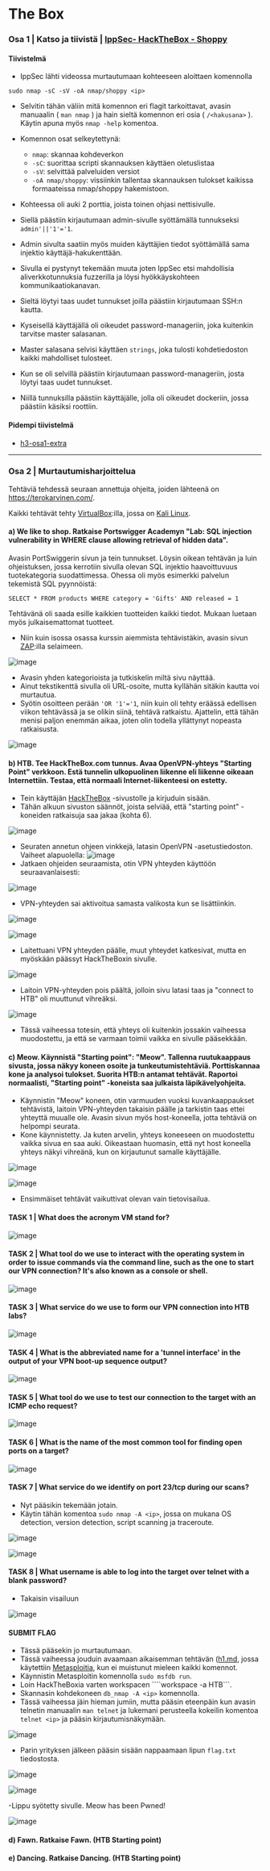 # The Box

### Osa 1 | Katso ja tiivistä | [IppSec- HackTheBox - Shoppy](https://www.youtube.com/watch?v=AJc53DUdt1M)

#### Tiivistelmä
- IppSec lähti videossa murtautumaan kohteeseen aloittaen komennolla

```sudo nmap -sC -sV -oA nmap/shoppy <ip>```

- Selvitin tähän väliin mitä komennon eri flagit tarkoittavat, avasin manuaalin ( ```man nmap``` ) ja hain sieltä komennon eri osia ( ```/<hakusana>``` ).
Käytin apuna myös ```nmap -help``` komentoa.

- Komennon osat selkeytettynä:
  - ```nmap```: skannaa kohdeverkon
  - ```-sC```: suorittaa scripti skannauksen käyttäen oletuslistaa
  - ```-sV```: selvittää palveluiden versiot
  - ```-oA nmap/shoppy```: vissiinkin tallentaa skannauksen tulokset kaikissa formaateissa nmap/shoppy hakemistoon.

- Kohteessa oli auki 2 porttia, joista toinen ohjasi nettisivulle.
- Siellä päästiin kirjautumaan admin-sivulle syöttämällä tunnukseksi ```admin'||'1'='1```.
- Admin sivulta saatiin myös muiden käyttäjien tiedot syöttämällä sama injektio käyttäjä-hakukenttään.
- Sivulla ei pystynyt tekemään muuta joten IppSec etsi mahdollisia aliverkkotunnuksia fuzzerilla ja löysi hyökkäyskohteen kommunikaatiokanavan.
- Sieltä löytyi taas uudet tunnukset joilla päästiin kirjautumaan SSH:n kautta.
- Kyseisellä käyttäjällä oli oikeudet password-manageriin, joka kuitenkin tarvitse master salasanan.
- Master salasana selvisi käyttäen ```strings```, joka tulosti kohdetiedoston kaikki mahdolliset tulosteet.
- Kun se oli selvillä päästiin kirjautumaan password-manageriin, josta löytyi taas uudet tunnukset.
- Niillä tunnuksilla päästiin käyttäjälle, jolla oli oikeudet dockeriin, jossa päästiin käsiksi roottiin.
#### Pidempi tiivistelmä
- [h3-osa1-extra](../main/h3-osa1-extra.md)

---

### Osa 2 | Murtautumisharjoittelua

Tehtäviä tehdessä seuraan annettuja ohjeita, joiden lähteenä on https://terokarvinen.com/.

Kaikki tehtävät tehty [VirtualBox](https://www.virtualbox.org/):illa, jossa on [Kali Linux](https://www.kali.org/).

#### a) We like to shop. Ratkaise Portswigger Academyn "Lab: SQL injection vulnerability in WHERE clause allowing retrieval of hidden data".
Avasin PortSwiggerin sivun ja tein tunnukset. Löysin oikean tehtävän ja luin ohjeistuksen, jossa kerrotiin sivulla olevan SQL injektio haavoittuvuus tuotekategoria suodattimessa. Ohessa oli myös esimerkki palvelun tekemistä SQL pyynnöistä:

```SELECT * FROM products WHERE category = 'Gifts' AND released = 1```

Tehtävänä oli saada esille kaikkien tuotteiden kaikki tiedot. Mukaan luetaan myös julkaisemattomat tuotteet.

- Niin kuin isossa osassa kurssin aiemmista tehtävistäkin, avasin sivun [ZAP](https://www.zaproxy.org/):illa selaimeen.

![image](https://user-images.githubusercontent.com/89645611/234426396-9f8acb30-2627-4972-9ff2-6f8bc9f9ceae.png)

- Avasin yhden kategorioista ja tutkiskelin miltä sivu näyttää.
- Ainut tekstikenttä sivulla oli URL-osoite, mutta kyllähän sitäkin kautta voi murtautua.
- Syötin osoitteen perään ```'OR '1'='1```, niin kuin oli tehty eräässä edellisen viikon tehtävässä ja se olikin siinä, tehtävä ratkaistu.
Ajattelin, että tähän menisi paljon enemmän aikaa, joten olin todella yllättynyt nopeasta ratkaisusta.

![image](https://user-images.githubusercontent.com/89645611/234426327-ea24e80b-043d-4a60-9e1f-33ce32f22d72.png)

#### b) HTB. Tee HackTheBox.com tunnus. Avaa OpenVPN-yhteys "Starting Point" verkkoon. Estä tunnelin ulkopuolinen liikenne eli liikenne oikeaan Internettiin. Testaa, että normaali Internet-liikenteesi on estetty.
- Tein käyttäjän [HackTheBox](https://hackthebox.com/) -sivustolle ja kirjuduin sisään.
- Tähän alkuun sivuston säännöt, joista selviää, että "starting point" -koneiden ratkaisuja saa jakaa (kohta 6).

![image](https://user-images.githubusercontent.com/89645611/234429691-7009ca95-7abf-488c-8580-16597f56c1f1.png)

- Seuraten annetun ohjeen vinkkejä, latasin OpenVPN -asetustiedoston. Vaiheet alapuolella:
![image](https://user-images.githubusercontent.com/89645611/234420815-9283fbde-31a5-481d-bd80-e1b0bc295ba9.png)
- Jatkaen ohjeiden seuraamista, otin VPN yhteyden käyttöön seuraavanlaisesti:

![image](https://user-images.githubusercontent.com/89645611/234426092-294778b0-8808-48fe-b04a-ad4c887bbb19.png)
- VPN-yhteyden sai aktivoitua samasta valikosta kun se lisättiinkin.

![image](https://user-images.githubusercontent.com/89645611/234427099-0ea3f796-ee95-493b-afd3-7467cdd8f836.png)

![image](https://user-images.githubusercontent.com/89645611/234427131-d15823af-4c4c-49ca-91f5-e38eec38b845.png)
- Laitettuani VPN yhteyden päälle, muut yhteydet katkesivat, mutta en myöskään päässyt HackTheBoxin sivulle.

![image](https://user-images.githubusercontent.com/89645611/234431095-c2b39840-801f-42dc-942f-e26321accbff.png)

- Laitoin VPN-yhteyden pois päältä, jolloin sivu latasi taas ja "connect to HTB" oli muuttunut vihreäksi.

![image](https://user-images.githubusercontent.com/89645611/234431363-00fe48ac-e873-440c-924d-bd3bf41e455f.png)

- Tässä vaiheessa totesin, että yhteys oli kuitenkin jossakin vaiheessa muodostettu, ja että se varmaan toimii vaikka en sivulle pääsekkään.

#### c) Meow. Käynnistä "Starting point": "Meow". Tallenna ruutukaappaus sivusta, jossa näkyy koneen osoite ja tunkeutumistehtäviä. Porttiskannaa kone ja analysoi tulokset. Suorita HTB:n antamat tehtävät. Raportoi normaalisti, "Starting point" -koneista saa julkaista läpikävelyohjeita.

- Käynnistin "Meow" koneen, otin varmuuden vuoksi kuvankaappaukset tehtävistä, laitoin VPN-yhteyden takaisin päälle ja tarkistin taas ettei yhteyttä muualle ole. Avasin sivun myös host-koneella, jotta tehtäviä on helpompi seurata.
- Kone käynnistetty. Ja kuten arvelin, yhteys koneeseen on muodostettu vaikka sivua en saa auki. Oikeastaan huomasin, että nyt host koneella yhteys näkyi vihreänä, kun on kirjautunut samalle käyttäjälle.

![image](https://user-images.githubusercontent.com/89645611/234432409-16ff83ce-33ba-4bdf-8c8c-6aa3c67f5024.png)

![image](https://user-images.githubusercontent.com/89645611/234432916-a8f0770b-6a75-4bf6-8cc8-ba1e73dad5a1.png)

- Ensimmäiset tehtävät vaikuttivat olevan vain tietovisailua.

#### TASK 1 | What does the acronym VM stand for?

![image](https://user-images.githubusercontent.com/89645611/234434337-a64c9464-3df3-4737-beae-8ab7478f9c50.png)

#### TASK 2 | What tool do we use to interact with the operating system in order to issue commands via the command line, such as the one to start our VPN connection? It's also known as a console or shell. 

![image](https://user-images.githubusercontent.com/89645611/234434546-2a3f6aa4-e302-462f-b0e4-f382e2f8fc00.png)

#### TASK 3 | What service do we use to form our VPN connection into HTB labs? 

![image](https://user-images.githubusercontent.com/89645611/234434660-dbf48b4c-e94a-45ac-b2fa-5ec3fb15d171.png)

#### TASK 4 | What is the abbreviated name for a 'tunnel interface' in the output of your VPN boot-up sequence output? 

![image](https://user-images.githubusercontent.com/89645611/234434975-f613528b-27ce-4385-ae72-d29b7025c6bc.png)

#### TASK 5 | What tool do we use to test our connection to the target with an ICMP echo request? 

![image](https://user-images.githubusercontent.com/89645611/234435013-70d818fe-23ba-4b66-863a-1c521f5bbe95.png)

#### TASK 6 | What is the name of the most common tool for finding open ports on a target? 

![image](https://user-images.githubusercontent.com/89645611/234435061-f773bad2-4078-46b6-86b8-21108b872b96.png)

#### TASK 7 | What service do we identify on port 23/tcp during our scans?
- Nyt pääsikin tekemään jotain.
- Käytin tähän komentoa ```sudo nmap -A <ip>```, jossa on mukana OS detection, version detection, script scanning ja traceroute.

![image](https://user-images.githubusercontent.com/89645611/234435952-cc42cc8d-1753-4af0-9488-559a53a57a60.png)

![image](https://user-images.githubusercontent.com/89645611/234435986-f0df12f7-b7cd-4545-a117-5f9463946456.png)

#### TASK 8 | What username is able to log into the target over telnet with a blank password? 
- Takaisin visailuun

![image](https://user-images.githubusercontent.com/89645611/234436453-78e36654-9aca-490d-a148-7fca3d69654d.png)

#### SUBMIT FLAG
- Tässä pääsekin jo murtautumaan.
- Tässä vaiheessa jouduin avaamaan aikaisemman tehtävän ([h1.md](../main/h1.md), jossa käytettiin [Metasploitia](https://www.metasploit.com/), kun ei muistunut mieleen kaikki komennot.
- Käynnistin Metasploitin komennolla ```sudo msfdb run```.
- Loin HackTheBoxia varten workspacen ````workspace -a HTB```.
- Skannasin kohdekoneen ```db_nmap -A <ip>``` komennolla.
- Tässä vaiheessa jäin hieman jumiin, mutta pääsin eteenpäin kun avasin telnetin manuaalin ```man telnet``` ja lukemani perusteella kokeilin komentoa ```telnet <ip>``` ja pääsin kirjautumisnäkymään.

![image](https://user-images.githubusercontent.com/89645611/234438430-cece3244-6782-4560-b91e-79a231623953.png)

- Parin yrityksen jälkeen pääsin sisään nappaamaan lipun ```flag.txt``` tiedostosta.

![image](https://user-images.githubusercontent.com/89645611/234439044-53695d57-5021-43ad-a9a4-b79aac07123f.png)

![image](https://user-images.githubusercontent.com/89645611/234439175-067b5c13-4dbd-4387-bac2-47a83da833c0.png)

-Lippu syötetty sivulle. Meow has been Pwned!

![image](https://user-images.githubusercontent.com/89645611/234439462-4af95693-89cc-4e65-9f50-fe5297e43311.png)


#### d) Fawn. Ratkaise Fawn. (HTB Starting point)
#### e) Dancing. Ratkaise Dancing. (HTB Starting point)
